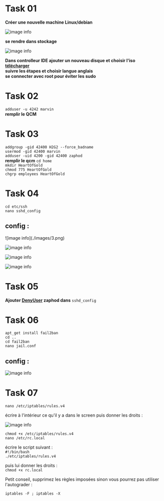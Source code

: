 # Task 01
<b>Créer une nouvelle machine Linux/debian</b></br>

![image info](./images/1.png)

<b>se rendre dans stockage</b></br>

![image info](./images/2.png)

<b>Dans controlleur IDE ajouter un nouveau disque et choisir l'iso <a href="https://cdimage.debian.org/debian-cd/current/amd64/iso-cd/debian-11.5.0-amd64-netinst.iso"> télécharger</a></b></br>
<b>suivre les étapes et choisir langue anglais</b></br>
<b>se connecter avec root pour éviter les sudo</b></br>

# Task 02

`adduser -u 4242 marvin`</br>
<b>remplir le QCM</b></br>

# Task 03

`addgroup -gid 42400 H2G2 --force_badname`</br>
`usermod -gid 42400 marvin`</br>
`adduser -uid 4200 -gid 42400 zaphod`</br>
<b>remplir le qcm</b>
`cd home`</br>
`mkdir HeartOfGold`</br>
`chmod 775 HeartOfGold`</br>
`chgrp employees HeartOfGold`</br>

# Task 04

`cd etc/ssh`</br>
`nano sshd_config`</br>
<h2>config :</h2>
![image info](./images/3.png)

![image info](./images/4.png)

![image info](./images/5.png)

![image info](./images/6.png)


# Task 05

<b>Ajouter <u>DenyUser</u> zaphod dans</b> `sshd_config`

# Task 06

`apt_get install fail2ban`</br>
`cd ..`</br>
`cd fail2ban`</br>
`nano jail.conf`</br>

<h2>config :</h2>

![image info](./images/7.png)


# Task 07


`nano /etc/iptables/rules.v4`</br>

écrire à l'intérieur ce qu'il y a dans le screen puis donner les droits : </br>

![image info](./images/7.png)

`chmod +x /etc/iptables/rules.v4`</br>
`nano /etc/rc.local`</br>

écrire le script suivant : </br>
`#!/bin/bash`</br>
`./etc/iptables/rules.v4`</br>

puis lui donner les droits : </br>
`chmod +x rc.local`</br>

Petit conseil, supprimez les règles imposées sinon vous pourrez pas utiliser l'autograder : </br>

`iptables -F ; iptables -X`
